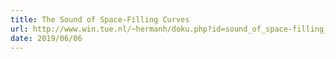 ```yaml
---
title: The Sound of Space-Filling Curves
url: http://www.win.tue.nl/~hermanh/doku.php?id=sound_of_space-filling_curves
date: 2019/06/06
---
```

